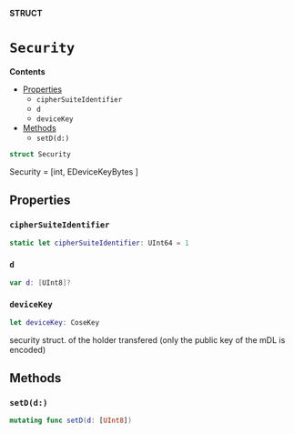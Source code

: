 **STRUCT**

# `Security`

**Contents**

- [Properties](#properties)
  - `cipherSuiteIdentifier`
  - `d`
  - `deviceKey`
- [Methods](#methods)
  - `setD(d:)`

```swift
struct Security
```

Security = [int, EDeviceKeyBytes ]

## Properties
### `cipherSuiteIdentifier`

```swift
static let cipherSuiteIdentifier: UInt64 = 1
```

### `d`

```swift
var d: [UInt8]?
```

### `deviceKey`

```swift
let deviceKey: CoseKey
```

security struct. of the holder transfered (only the public key of the mDL is encoded)

## Methods
### `setD(d:)`

```swift
mutating func setD(d: [UInt8])
```
